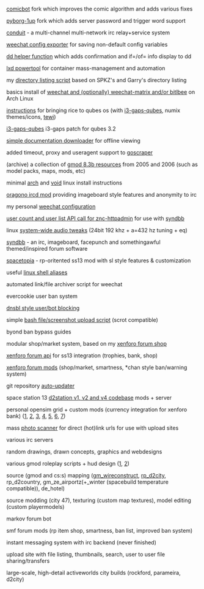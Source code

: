 [comicbot](https://github.com/D2K5/comicbot) fork which improves the comic algorithm and adds various fixes

[pyborg-1up](https://github.com/researcx/pyborg-1up) fork which adds server password and trigger word support

[conduit](https://github.com/researcx/conduit) - a multi-channel multi-network irc relay+service system

[weechat config exporter](https://github.com/researcx/weechat-confsave) for saving non-default config variables

[dd helper function](https://gist.github.com/researcx/2e17af17054a70936a34fa5d87f72072) which adds confirmation and if=/of= info display to dd

[lxd powertool](https://github.com/researcx/lxd-tools) for container mass-management and automation

my [directory listing script](https://github.com/researcx/pydirlist) based on SPKZ's and Garry's directory listing

basics install of [weechat and (optionally) weechat-matrix and/or bitlbee](https://gist.github.com/researcx/3d48686fbef0dd0251d4803eb72c96a5) on Arch Linux 

[instructions](https://github.com/researcx/dotfiles-qubes-i3) for bringing rice to qubes os (with [i3-gaps-qubes](https://github.com/researcx/i3-gaps-qubes), numix themes/icons, [tewi](https://github.com/lucy/tewi-font)) 

[i3-gaps-qubes](https://github.com/researcx/i3-gaps-qubes) i3-gaps patch for qubes 3.2

[simple documentation downloader](https://gist.github.com/researcx/2060a4fb6f21adccc26a3ae8799f19fb) for offline viewing

added timeout, proxy and useragent support to [goscraper](https://github.com/researcx/goscraper)

(archive) a collection of [gmod 8.3b resources](https://github.com/researcx/gmod-8-3b-mods-maps-only) from 2005 and 2006 (such as model packs, maps, mods, etc)

minimal [arch](https://gist.github.com/researcx/e3b0476f2f75165f004773f8add4a7ad) and [void](https://gist.github.com/researcx/216482572b15fe299ee742899c741e50) linux install instructions

[oragono ircd mod](https://github.com/researcx/oragono-laced) providing imageboard style features and anonymity to irc

my personal [weechat configuration](https://gist.github.com/researcx/26558dfbfd9417157f20b7c236f28f05)

[user count and user list API call for znc-httpadmin](https://github.com/researcx/znc-httpadmin) for use with [syndbb](https://github.com/researcx/SynDBB)

linux [system-wide audio tweaks](https://gist.github.com/researcx/8e583f8cfc68562355408b9b854ff31c) (24bit 192 khz + a=432 hz tuning + eq)

[syndbb](https://github.com/researcx/SynDBB) - an irc, imageboard, facepunch and somethingawful themed/inspired forum software

[spacetopia](https://github.com/researcx/spacetopia) - rp-oritented ss13 mod with sl style features & customization

useful [linux shell aliases](https://gist.github.com/researcx/1f631f9eebaef66b76aa938ea9309a6d)

automated link/file archiver script for weechat

evercookie user ban system

[dnsbl style user/bot blocking](https://gist.github.com/researcx/4ca1b1b0dcbb720ef824cc5ee41d2716)

simple [bash file/screenshot upload script](https://gist.github.com/researcx/b4db73f57143877df0e45d4338f21b9f) (scrot compatible)

byond ban bypass guides

modular shop/market system, based on my [xenforo forum shop](https://github.com/researcx/xenforo-mods)

[xenforo forum api](https://github.com/researcx/xenforo-mods) for ss13 integration (trophies, bank, shop)

[xenforo forum mods](https://github.com/researcx/xenforo-mods) (shop/market, smartness, *chan style ban/warning system)

git repository [auto-updater](https://gist.github.com/researcx/21233a8756993e1f03972c1886eb865e)

space station 13 [d2station v1, v2 and v4 codebase](https://github.com/researcx/d2station-full) mods + server

personal opensim grid + custom mods (currency integration for xenforo bank) ([1](img/opensim1.jpg), [2](img/opensim2.jpg), [3](img/opensim3.jpg), [4](img/opensim4.jpg), [5](img/opensim5.jpg), [6](img/opensim6.jpg), [7](img/opensim7.png))

mass [photo scanner](https://gist.github.com/researcx/ebf32c517d1dcc246f9141dbe1dcfcd2) for direct (hot)link urls for use with upload sites

various irc servers

random drawings, drawn concepts, graphics and webdesigns

various gmod roleplay scripts + hud design ([1](img/gmodrp1.png), [2](img/gmodrp2.png))

source (gmod and cs:s) mapping ([gm_wireconstruct](https://github.com/researcx/gm_wireconstruct_rc), [rp_d2city](https://github.com/researcx/rp_d2city), rp_d2country, gm_ze_airportz(+_winter (spacebuild temperature compatible)), de_hotel)

source modding (city 47), texturing (custom map textures), model editing (custom playermodels)

markov forum bot

smf forum mods (rp item shop, smartness, ban list, improved ban system)

instant messaging system with irc backend (never finished)

upload site with file listing, thumbnails, search, user to user file sharing/transfers

large-scale, high-detail activeworlds city builds (rockford, parameira, d2city)
